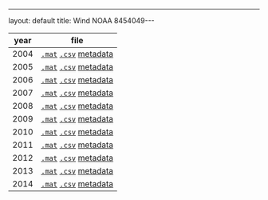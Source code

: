 ---
layout: default
title: Wind NOAA 8454049---

year | file
------|------
2004  |[``.mat``](Data/wind/8454049/2004/wind_2004_8454049.mat) [``.csv``](Data/wind/8454049/2004/wind_2004_8454049.csv) [metadata](Data/wind/8454049/2004/README_wind_2004_8454049.json)
2005  |[``.mat``](Data/wind/8454049/2005/wind_2005_8454049.mat) [``.csv``](Data/wind/8454049/2005/wind_2005_8454049.csv) [metadata](Data/wind/8454049/2005/README_wind_2005_8454049.json)
2006  |[``.mat``](Data/wind/8454049/2006/wind_2006_8454049.mat) [``.csv``](Data/wind/8454049/2006/wind_2006_8454049.csv) [metadata](Data/wind/8454049/2006/README_wind_2006_8454049.json)
2007  |[``.mat``](Data/wind/8454049/2007/wind_2007_8454049.mat) [``.csv``](Data/wind/8454049/2007/wind_2007_8454049.csv) [metadata](Data/wind/8454049/2007/README_wind_2007_8454049.json)
2008  |[``.mat``](Data/wind/8454049/2008/wind_2008_8454049.mat) [``.csv``](Data/wind/8454049/2008/wind_2008_8454049.csv) [metadata](Data/wind/8454049/2008/README_wind_2008_8454049.json)
2009  |[``.mat``](Data/wind/8454049/2009/wind_2009_8454049.mat) [``.csv``](Data/wind/8454049/2009/wind_2009_8454049.csv) [metadata](Data/wind/8454049/2009/README_wind_2009_8454049.json)
2010  |[``.mat``](Data/wind/8454049/2010/wind_2010_8454049.mat) [``.csv``](Data/wind/8454049/2010/wind_2010_8454049.csv) [metadata](Data/wind/8454049/2010/README_wind_2010_8454049.json)
2011  |[``.mat``](Data/wind/8454049/2011/wind_2011_8454049.mat) [``.csv``](Data/wind/8454049/2011/wind_2011_8454049.csv) [metadata](Data/wind/8454049/2011/README_wind_2011_8454049.json)
2012  |[``.mat``](Data/wind/8454049/2012/wind_2012_8454049.mat) [``.csv``](Data/wind/8454049/2012/wind_2012_8454049.csv) [metadata](Data/wind/8454049/2012/README_wind_2012_8454049.json)
2013  |[``.mat``](Data/wind/8454049/2013/wind_2013_8454049.mat) [``.csv``](Data/wind/8454049/2013/wind_2013_8454049.csv) [metadata](Data/wind/8454049/2013/README_wind_2013_8454049.json)
2014  |[``.mat``](Data/wind/8454049/2014/wind_2014_8454049.mat) [``.csv``](Data/wind/8454049/2014/wind_2014_8454049.csv) [metadata](Data/wind/8454049/2014/README_wind_2014_8454049.json)

